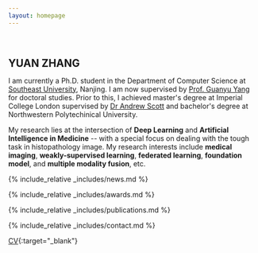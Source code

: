 ```yaml
---
layout: homepage
---
```


<h1 id="about-me"></h1>

<h2 style="margin: 60px 0px 10px;">YUAN ZHANG</h2>

I am currently a Ph.D. student in the Department of Computer Science at [Southeast University](https://www.seu.edu.cn), Nanjing. I am now supervised by [Prof. Guanyu Yang](https://cse.seu.edu.cn/2023/1024/c23024a469548/page.htm) for doctoral studies. Prior to this, I achieved master's degree at Imperial College London supervised by [Dr Andrew Scott](https://www.imperial.ac.uk/people/a.scott07) and bachelor's degree at Northwestern Polytechinical University. 

My research lies at the intersection of **Deep Learning** and **Artificial Intelligence in Medicine** -- with a special focus on dealing with the tough task in histopathology image. My research interests include **medical imaging**, **weakly-supervised learning**, **federated learning**, **foundation model**, and **multiple modality fusion**, etc.

{% include_relative _includes/news.md %}

{% include_relative _includes/awards.md %}

{% include_relative _includes/publications.md %}

{% include_relative _includes/contact.md %}


[CV](./assets/files/CV_YuanZhang.pdf){:target="_blank"}